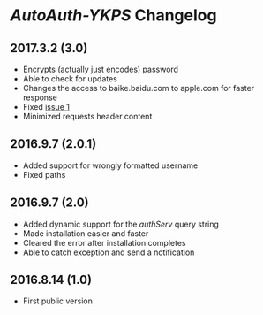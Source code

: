 # *AutoAuth-YKPS* Changelog

## 2017.3.2 (3.0)
* Encrypts (actually just encodes) password
* Able to check for updates
* Changes the access to baike.baidu.com to apple.com for faster response
* Fixed [issue 1](https://github.com/yu-george/AutoAuth-YKPS/issues/1)
* Minimized requests header content

## 2016.9.7 (2.0.1)
* Added support for wrongly formatted username
* Fixed paths

## 2016.9.7 (2.0)
* Added dynamic support for the *authServ* query string
* Made installation easier and faster
* Cleared the error after installation completes
* Able to catch exception and send a notification

## 2016.8.14 (1.0)
* First public version
